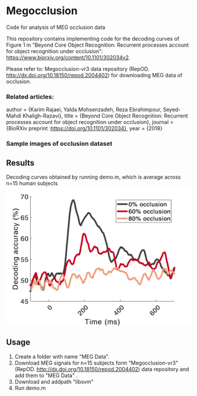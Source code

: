 # Megocclusion
Code for analysis of MEG occlusion data

This repository contains implementing code for the decoding curves of Figure 1 in "Beyond Core Object Recognition: Recurrent processes account for object recognition under occlusion": https://www.biorxiv.org/content/10.1101/302034v2.

Please refer to: Megocclusion-vr3 data repository (RepOD. http://dx.doi.org/10.18150/repod.2004402) for downloading MEG data of occlusion.

### Related articles:
author = {Karim Rajaei, Yalda Mohsenzadeh, Reza Ebrahimpour, Seyed-Mahdi Khaligh-Razavi}, title = {Beyond Core Object Recognition: Recurrent processes account for object recognition under occlusion}, journal = {BioRXiv preprint :https://doi.org/10.1101/302034}, year = {2018}

### Sample images of occlusion dataset



## Results
Decoding curves obtained by running demo.m, which is average across n=15 human subjects
![](/decoding_occlusion.png)


## Usage
1. Create a folder with name "MEG Data". 
2. Download MEG signals for n=15 subjects form "Megocclusion-vr3" (RepOD. http://dx.doi.org/10.18150/repod.2004402) data repository and add them to "MEG Data" .
2. Download and addpath "libsvm"
3. Run demo.m
